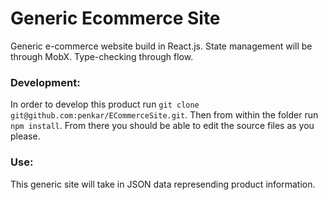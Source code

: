 # Generic Ecommerce Site

Generic e-commerce website build in React.js. State management will be through MobX. Type-checking through flow.

### Development:

In order to develop  this product run `git clone git@github.com:penkar/ECommerceSite.git`. Then from within the folder run `npm install`. From there you should be able to edit the source files as you please.

### Use: 

This generic site will take in JSON data represending product information.
